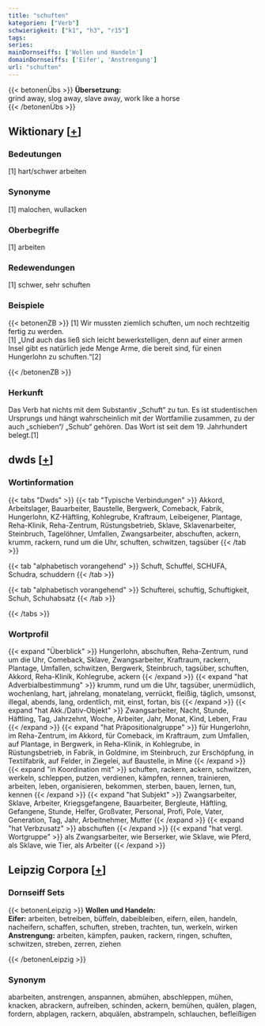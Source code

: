 ```yaml
---
title: "schuften"
kategorien: ["Verb"]
schwierigkeit: ["k1", "h3", "r15"]
tags:
series:
mainDornseiffs: ['Wollen und Handeln']
domainDornseiffs: ['Eifer', 'Anstrengung']
url: "schuften"
---
```


{{< betonenÜbs >}}
**Übersetzung:**  
grind away, slog away, slave away, work like a horse  
{{< /betonenÜbs >}}

## Wiktionary [[+](https://de.wiktionary.org/wiki/schuften)]

### Bedeutungen
[1] hart/schwer arbeiten  

### Synonyme
[1] malochen, wullacken  

### Oberbegriffe
[1] arbeiten  

### Redewendungen
[1] schwer, sehr schuften  

### Beispiele
{{< betonenZB >}}
[1] Wir mussten ziemlich schuften, um noch rechtzeitig fertig zu werden.  
[1] „Und auch das ließ sich leicht bewerkstelligen, denn auf einer armen Insel gibt es natürlich jede Menge Arme, die bereit sind, für einen Hungerlohn zu schuften.“[2]  

{{< /betonenZB >}}
### Herkunft
Das Verb hat nichts mit dem Substantiv „Schuft“ zu tun. Es ist studentischen Ursprungs und hängt wahrscheinlich mit der Wortfamilie zusammen, zu der auch „schieben“/ „Schub“ gehören. Das Wort ist seit dem 19. Jahrhundert belegt.[1]  



## dwds [[+](https://www.dwds.de/wb/schuften)]

### Wortinformation
{{< tabs "Dwds" >}}
{{< tab "Typische Verbindungen" >}}
Akkord, Arbeitslager, Bauarbeiter, Baustelle, Bergwerk, Comeback, Fabrik, Hungerlohn, KZ-Häftling, Kohlegrube, Kraftraum, Leibeigener, Plantage, Reha-Klinik, Reha-Zentrum, Rüstungsbetrieb, Sklave, Sklavenarbeiter, Steinbruch, Tagelöhner, Umfallen, Zwangsarbeiter, abschuften, ackern, krumm, rackern, rund um die Uhr, schuften, schwitzen, tagsüber
{{< /tab >}}

{{< tab "alphabetisch vorangehend" >}}
Schuft, Schuffel, SCHUFA, Schudra, schuddern
{{< /tab >}}

{{< tab "alphabetisch vorangehend" >}}
Schufterei, schuftig, Schuftigkeit, Schuh, Schuhabsatz
{{< /tab >}}

{{< /tabs >}}

### Wortprofil
{{< expand "Überblick" >}} Hungerlohn, abschuften, Reha-Zentrum, rund um die Uhr, Comeback, Sklave, Zwangsarbeiter, Kraftraum, rackern, Plantage, Umfallen, schwitzen, Bergwerk, Steinbruch, tagsüber, schuften, Akkord, Reha-Klinik, Kohlegrube, ackern {{< /expand >}}
{{< expand "hat Adverbialbestimmung" >}} krumm, rund um die Uhr, tagsüber, unermüdlich, wochenlang, hart, jahrelang, monatelang, verrückt, fleißig, täglich, umsonst, illegal, abends, lang, ordentlich, mit, einst, fortan, bis {{< /expand >}}
{{< expand "hat Akk./Dativ-Objekt" >}} Zwangsarbeiter, Nacht, Stunde, Häftling, Tag, Jahrzehnt, Woche, Arbeiter, Jahr, Monat, Kind, Leben, Frau {{< /expand >}}
{{< expand "hat Präpositionalgruppe" >}} für Hungerlohn, im Reha-Zentrum, im Akkord, für Comeback, im Kraftraum, zum Umfallen, auf Plantage, in Bergwerk, in Reha-Klinik, in Kohlegrube, in Rüstungsbetrieb, in Fabrik, in Goldmine, im Steinbruch, zur Erschöpfung, in Textilfabrik, auf Felder, in Ziegelei, auf Baustelle, in Mine {{< /expand >}}
{{< expand "in Koordination mit" >}} schuften, rackern, ackern, schwitzen, werkeln, schleppen, putzen, verdienen, kämpfen, rennen, trainieren, arbeiten, leben, organisieren, bekommen, sterben, bauen, lernen, tun, kennen {{< /expand >}}
{{< expand "hat Subjekt" >}} Zwangsarbeiter, Sklave, Arbeiter, Kriegsgefangene, Bauarbeiter, Bergleute, Häftling, Gefangene, Stunde, Helfer, Großvater, Personal, Profi, Pole, Vater, Generation, Tag, Jahr, Arbeitnehmer, Mutter {{< /expand >}}
{{< expand "hat Verbzusatz" >}} abschuften {{< /expand >}}
{{< expand "hat vergl. Wortgruppe" >}} als Zwangsarbeiter, wie Berserker, wie Sklave, wie Pferd, als Sklave, wie Tier, als Arbeiter {{< /expand >}}

## Leipzig Corpora [[+](https://corpora.uni-leipzig.de/en/res?word=schuften&corpusId=deu_newscrawl-public_2018)]

### Dornseiff Sets
{{< betonenLeipzig >}}
**Wollen und Handeln:**  
**Eifer:** arbeiten, betreiben, büffeln, dabeibleiben, eifern, eilen, handeln, nacheifern, schaffen, schuften, streben, trachten, tun, werkeln, wirken  
**Anstrengung:** arbeiten, kämpfen, pauken, rackern, ringen, schuften, schwitzen, streben, zerren, ziehen  

{{< /betonenLeipzig >}}

### Synonym
abarbeiten, anstrengen, anspannen, abmühen, abschleppen, mühen, knacken, abrackern, aufreiben, schinden, ackern, bemühen, quälen, plagen, fordern, abplagen, rackern, abquälen, abstrampeln, schlauchen, befleißigen

